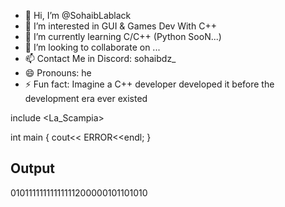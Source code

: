 - 👋 Hi, I’m @SohaibLablack
- 👀 I’m interested in GUI & Games Dev With C++
- 🌱 I’m currently learning C/C++ (Python SooN...)
- 💞️ I’m looking to collaborate on ...
- 📫 Contact Me in Discord: sohaibdz_
- 😄 Pronouns: he
- ⚡ Fun fact: Imagine a C++ developer developed it before the development era ever existed

include <La_Scampia>

int main
{
 cout<<  ERROR<<endl;
}

Output
--------------------------------------
01011111111111111200000101101010

